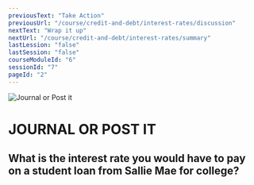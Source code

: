 ```yaml
---
previousText: "Take Action"
previousUrl: "/course/credit-and-debt/interest-rates/discussion"
nextText: "Wrap it up"
nextUrl: "/course/credit-and-debt/interest-rates/summary"
lastLession: "false"
lastSession: "false"
courseModuleId: "6"
sessionId: "7"
pageId: "2"
---
```



![Journal or Post it](/assets/img/journal-it.png)
# JOURNAL OR POST IT

## What is the interest rate you would have to pay on a student loan from Sallie Mae for college?
<sparkle-feed-post assignment-name="What is the interest rate you would have to pay on a student loan from Sallie Mae for college?" ></sparkle-feed-post>